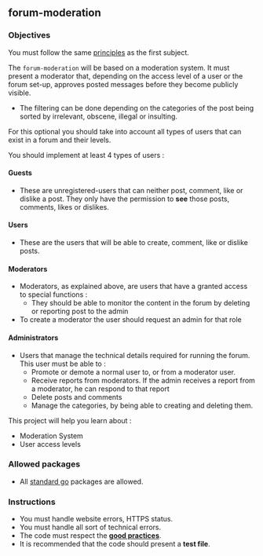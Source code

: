 ## forum-moderation

### Objectives

You must follow the same [principles](https://public.01-edu.org/subjects/forum/) as the first subject.

The `forum-moderation` will be based on a moderation system. It must present a moderator that, depending on the access level of a user or the forum set-up, approves posted messages before they become publicly visible.

- The filtering can be done depending on the categories of the post being sorted by irrelevant, obscene, illegal or insulting.

For this optional you should take into account all types of users that can exist in a forum and their levels.

You should implement at least 4 types of users :

#### Guests

- These are unregistered-users that can neither post, comment, like or dislike a post. They only have the permission to **see** those posts, comments, likes or dislikes.

#### Users

- These are the users that will be able to create, comment, like or dislike posts.

#### Moderators

- Moderators, as explained above, are users that have a granted access to special functions :
  - They should be able to monitor the content in the forum by deleting or reporting post to the admin
- To create a moderator the user should request an admin for that role

#### Administrators

- Users that manage the technical details required for running the forum. This user must be able to :
  - Promote or demote a normal user to, or from a moderator user.
  - Receive reports from moderators. If the admin receives a report from a moderator, he can respond to that report
  - Delete posts and comments
  - Manage the categories, by being able to creating and deleting them.

This project will help you learn about :

- Moderation System
- User access levels

### Allowed packages

- All [standard go](https://golang.org/pkg/) packages are allowed.

### Instructions

- You must handle website errors, HTTPS status.
- You must handle all sort of technical errors.
- The code must respect the [**good practices**](https://public.01-edu.org/subjects/good-practices/).
- It is recommended that the code should present a **test file**.
